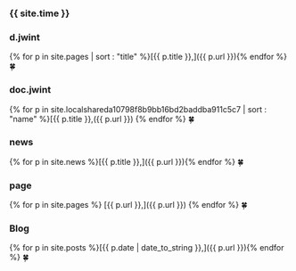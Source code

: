 ---
---
### {{ site.time }}

### d.jwint
{% for p in site.pages | sort : "title" %}[{{ p.title }},]({{ p.url }}){% endfor %}
🍀

### doc.jwint
{% for p in site.localshareda10798f8b9bb16bd2baddba911c5c7 | sort : "name" %}[{{ p.title }},({{ p.url }})
{% endfor %}
🍀

### news
{% for p in site.news %}[{{ p.title }},]({{ p.url }}){% endfor %}
🍀

### page
{% for p in site.pages %}
[{{ p.url  }},]({{ p.url }})
{% endfor %}
🍀

### Blog
{% for p in site.posts %}[{{ p.date | date_to_string }},]({{ p.url }}){% endfor %}
🍀
	  
